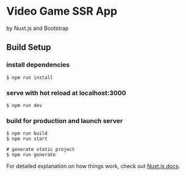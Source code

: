 # Video Game SSR App

by Nuxt.js and Bootstrap

## Build Setup

### install dependencies
```
$ npm run install
```

### serve with hot reload at localhost:3000
```
$ npm run dev
```

### build for production and launch server
```
$ npm run build
$ npm run start

# generate static project
$ npm run generate
```

For detailed explanation on how things work, check out [Nuxt.js docs](https://nuxtjs.org).